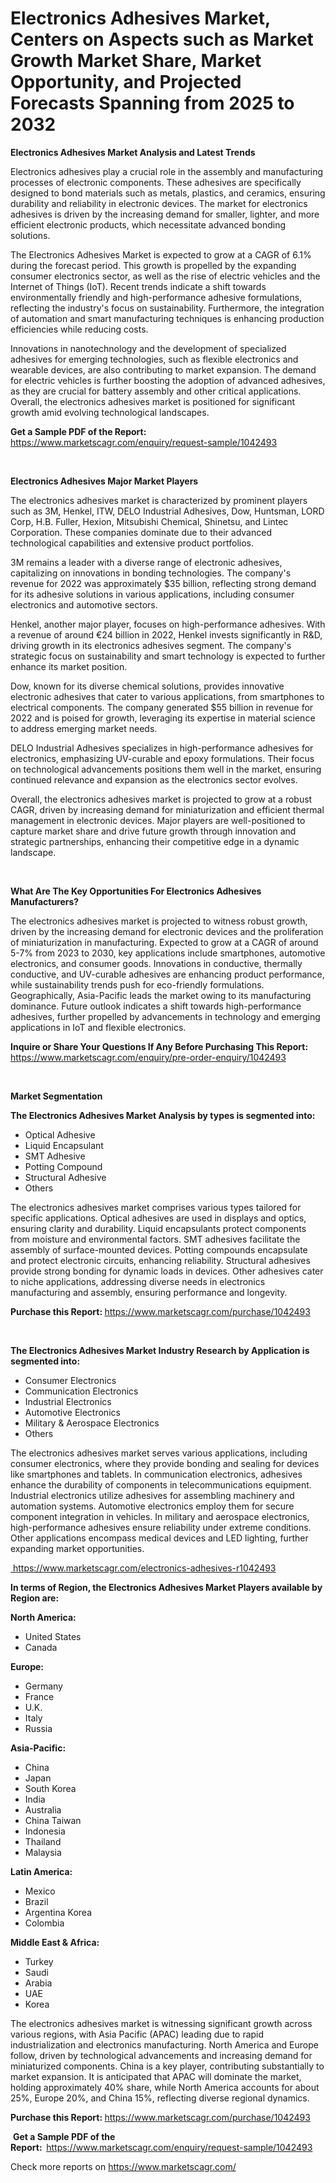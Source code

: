 <p><h1>Electronics Adhesives Market, Centers on Aspects such as Market Growth Market Share, Market Opportunity, and Projected Forecasts Spanning from 2025 to 2032</h1></p><p><strong>Electronics Adhesives Market Analysis and Latest Trends</strong></p>
<p><p>Electronics adhesives play a crucial role in the assembly and manufacturing processes of electronic components. These adhesives are specifically designed to bond materials such as metals, plastics, and ceramics, ensuring durability and reliability in electronic devices. The market for electronics adhesives is driven by the increasing demand for smaller, lighter, and more efficient electronic products, which necessitate advanced bonding solutions.</p><p>The Electronics Adhesives Market is expected to grow at a CAGR of 6.1% during the forecast period. This growth is propelled by the expanding consumer electronics sector, as well as the rise of electric vehicles and the Internet of Things (IoT). Recent trends indicate a shift towards environmentally friendly and high-performance adhesive formulations, reflecting the industry's focus on sustainability. Furthermore, the integration of automation and smart manufacturing techniques is enhancing production efficiencies while reducing costs.</p><p>Innovations in nanotechnology and the development of specialized adhesives for emerging technologies, such as flexible electronics and wearable devices, are also contributing to market expansion. The demand for electric vehicles is further boosting the adoption of advanced adhesives, as they are crucial for battery assembly and other critical applications. Overall, the electronics adhesives market is positioned for significant growth amid evolving technological landscapes.</p></p>
<p><strong>Get a Sample PDF of the Report:&nbsp;</strong> <a href="https://www.marketscagr.com/enquiry/request-sample/1042493?utm_campaign=3039&utm_medium=2&utm_source=Github&utm_content=ia&utm_term=02042025&utm_id=electronics-adhesives">https://www.marketscagr.com/enquiry/request-sample/1042493</a></p>
<p>&nbsp;</p>
<p><strong>Electronics Adhesives Major Market Players</strong></p>
<p><p>The electronics adhesives market is characterized by prominent players such as 3M, Henkel, ITW, DELO Industrial Adhesives, Dow, Huntsman, LORD Corp, H.B. Fuller, Hexion, Mitsubishi Chemical, Shinetsu, and Lintec Corporation. These companies dominate due to their advanced technological capabilities and extensive product portfolios.</p><p>3M remains a leader with a diverse range of electronic adhesives, capitalizing on innovations in bonding technologies. The company's revenue for 2022 was approximately $35 billion, reflecting strong demand for its adhesive solutions in various applications, including consumer electronics and automotive sectors.</p><p>Henkel, another major player, focuses on high-performance adhesives. With a revenue of around €24 billion in 2022, Henkel invests significantly in R&D, driving growth in its electronics adhesives segment. The company's strategic focus on sustainability and smart technology is expected to further enhance its market position.</p><p>Dow, known for its diverse chemical solutions, provides innovative electronic adhesives that cater to various applications, from smartphones to electrical components. The company generated $55 billion in revenue for 2022 and is poised for growth, leveraging its expertise in material science to address emerging market needs.</p><p>DELO Industrial Adhesives specializes in high-performance adhesives for electronics, emphasizing UV-curable and epoxy formulations. Their focus on technological advancements positions them well in the market, ensuring continued relevance and expansion as the electronics sector evolves.</p><p>Overall, the electronics adhesives market is projected to grow at a robust CAGR, driven by increasing demand for miniaturization and efficient thermal management in electronic devices. Major players are well-positioned to capture market share and drive future growth through innovation and strategic partnerships, enhancing their competitive edge in a dynamic landscape.</p></p>
<p>&nbsp;</p>
<p><strong>What Are The Key Opportunities For Electronics Adhesives Manufacturers?</strong></p>
<p><p>The electronics adhesives market is projected to witness robust growth, driven by the increasing demand for electronic devices and the proliferation of miniaturization in manufacturing. Expected to grow at a CAGR of around 5-7% from 2023 to 2030, key applications include smartphones, automotive electronics, and consumer goods. Innovations in conductive, thermally conductive, and UV-curable adhesives are enhancing product performance, while sustainability trends push for eco-friendly formulations. Geographically, Asia-Pacific leads the market owing to its manufacturing dominance. Future outlook indicates a shift towards high-performance adhesives, further propelled by advancements in technology and emerging applications in IoT and flexible electronics.</p></p>
<p><strong>Inquire or Share Your Questions If Any Before Purchasing This Report:</strong> <a href="https://www.marketscagr.com/enquiry/pre-order-enquiry/1042493?utm_campaign=3039&utm_medium=2&utm_source=Github&utm_content=ia&utm_term=02042025&utm_id=electronics-adhesives">https://www.marketscagr.com/enquiry/pre-order-enquiry/1042493</a></p>
<p>&nbsp;</p>
<p><strong>Market Segmentation</strong></p>
<p><strong>The Electronics Adhesives Market Analysis by types is segmented into:</strong></p>
<p><ul><li>Optical Adhesive</li><li>Liquid Encapsulant</li><li>SMT Adhesive</li><li>Potting Compound</li><li>Structural Adhesive</li><li>Others</li></ul></p>
<p><p>The electronics adhesives market comprises various types tailored for specific applications. Optical adhesives are used in displays and optics, ensuring clarity and durability. Liquid encapsulants protect components from moisture and environmental factors. SMT adhesives facilitate the assembly of surface-mounted devices. Potting compounds encapsulate and protect electronic circuits, enhancing reliability. Structural adhesives provide strong bonding for dynamic loads in devices. Other adhesives cater to niche applications, addressing diverse needs in electronics manufacturing and assembly, ensuring performance and longevity.</p></p>
<p><strong>Purchase this Report:&nbsp;</strong><a href="https://www.marketscagr.com/purchase/1042493?utm_campaign=3039&utm_medium=2&utm_source=Github&utm_content=ia&utm_term=02042025&utm_id=electronics-adhesives">https://www.marketscagr.com/purchase/1042493</a></p>
<p>&nbsp;</p>
<p><strong>The Electronics Adhesives Market Industry Research by Application is segmented into:</strong></p>
<p><ul><li>Consumer Electronics</li><li>Communication Electronics</li><li>Industrial Electronics</li><li>Automotive Electronics</li><li>Military & Aerospace Electronics</li><li>Others</li></ul></p>
<p><p>The electronics adhesives market serves various applications, including consumer electronics, where they provide bonding and sealing for devices like smartphones and tablets. In communication electronics, adhesives enhance the durability of components in telecommunications equipment. Industrial electronics utilize adhesives for assembling machinery and automation systems. Automotive electronics employ them for secure component integration in vehicles. In military and aerospace electronics, high-performance adhesives ensure reliability under extreme conditions. Other applications encompass medical devices and LED lighting, further expanding market opportunities.</p></p>
<p><a href="https://www.marketscagr.com/electronics-adhesives-r1042493?utm_campaign=3039&utm_medium=2&utm_source=Github&utm_content=ia&utm_term=02042025&utm_id=electronics-adhesives">&nbsp;https://www.marketscagr.com/electronics-adhesives-r1042493</a></p>
<p><strong>In terms of Region, the Electronics Adhesives Market Players available by Region are:</strong></p>
<p>
    <p> <strong> North America: </strong>
        <ul>
            <li>United States</li>
            <li>Canada</li>
        </ul>
        </p> 
    <p> <strong> Europe: </strong>
        <ul>
            <li>Germany</li>
            <li>France</li>
            <li>U.K.</li>
            <li>Italy</li>
            <li>Russia</li>
        </ul>
        </p> 
    <p> <strong> Asia-Pacific: </strong>
        <ul>
            <li>China</li>
            <li>Japan</li>
            <li>South Korea</li>
            <li>India</li>
            <li>Australia</li>
            <li>China Taiwan</li>
            <li>Indonesia</li>
            <li>Thailand</li>
            <li>Malaysia</li>
        </ul>
        </p> 
    <p> <strong> Latin America: </strong>
        <ul>
            <li>Mexico</li>
            <li>Brazil</li>
            <li>Argentina Korea</li>
            <li>Colombia</li>
        </ul>
        </p> 
    <p> <strong> Middle East & Africa: </strong>
        <ul>
            <li>Turkey</li>
            <li>Saudi</li>
            <li>Arabia</li>
            <li>UAE</li>
            <li>Korea</li>
        </ul>
    </p>
    </p>
<p><p>The electronics adhesives market is witnessing significant growth across various regions, with Asia Pacific (APAC) leading due to rapid industrialization and electronics manufacturing. North America and Europe follow, driven by technological advancements and increasing demand for miniaturized components. China is a key player, contributing substantially to market expansion. It is anticipated that APAC will dominate the market, holding approximately 40% share, while North America accounts for about 25%, Europe 20%, and China 15%, reflecting diverse regional dynamics.</p></p>
<p><strong>Purchase this Report: </strong><a href="https://www.marketscagr.com/purchase/1042493?utm_campaign=3039&utm_medium=2&utm_source=Github&utm_content=ia&utm_term=02042025&utm_id=electronics-adhesives">https://www.marketscagr.com/purchase/1042493</a></p>
<p>&nbsp;<strong>Get a Sample PDF of the Report:&nbsp;&nbsp;</strong><a href="https://www.marketscagr.com/enquiry/request-sample/1042493?utm_campaign=3039&utm_medium=2&utm_source=Github&utm_content=ia&utm_term=02042025&utm_id=electronics-adhesives">https://www.marketscagr.com/enquiry/request-sample/1042493</a></p>
<p><strong></strong></p>
<p>Check more reports on <a href="https://www.marketscagr.com/?utm_campaign=3039&utm_medium=2&utm_source=Github&utm_content=ia&utm_term=02042025&utm_id=electronics-adhesives">https://www.marketscagr.com/</a></p>